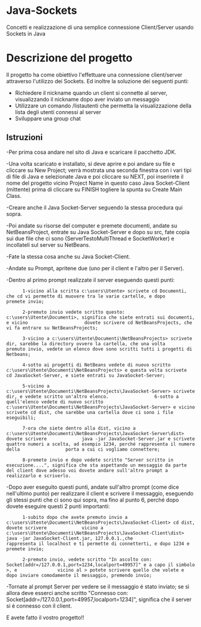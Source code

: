 
# Java-Sockets
Concetti e realizzazione di una semplice connessione Client/Server usando Sockets in Java

# Descrizione del progetto
Il progetto ha come obiettivo l'effettuare una connessione client/server attraverso l'utilizzo dei Sockets. 
Ed inoltre la soluzione dei seguenti punti:
* Richiedere il nickname quando un client si connette al server, visualizzando il nickname dopo aver inviato un messaggio
* Utilizzare un comando /listautenti che permetta la visualizzazione della lista degli utenti connessi al server
* Sviluppare una group chat

## Istruzioni
-Per prima cosa andare nel sito di Java e scaricare il pacchetto JDK. 

-Una volta scaricato e installato, si deve aprire e poi andare su file e cliccare su New Project; verrà mostrata una seconda finestra    con  i vari tipi di file di Java e selezionate Java e poi cliccare su NEXT, poi inserirete il nome del progetto vicino Project Name in questo caso Java Socket-Client (mittente) prima di cliccare su FINISH togliere la spunta su Create Main Class.

-Creare anche il Java Socket-Server seguendo la stessa procedura qui sopra.

-Poi andate su risorse del computer e premete documenti, andate su NetBeansProject, entrate su Java Socket-Server e dopo su src, fate copia sui due file che ci sono (ServerTestoMultiThread e SocketWorker) e incollateli sul server su NetBeans.

-Fate la stessa cosa anche su Java Socket-Client.

-Andate su Prompt, apritene due (uno per il client e l'altro per il Server).

-Dentro al primo prompt realizzate il server eseguendo questi punti:

          1-vicino alla scritta c:\users\Utente> scrivete cd Documenti, che cd vi permette di muovere tra le varie cartelle, e dopo                 premete invio;
          
          2-premuto invio vedete scritto questo: c:\users\Utente\Documenti>, significa che siete entrati sui documenti, e vicino                     dovete scrivere cd NetBeansProjects, che vi fa entrare su NetBeansProjects;
          
          3-vicino a c:\users\Utente\Documenti\NetBeansProjects> scrivete dir, sarebbe la directory ovvero la cartella, che una volta               premuto invio, vedete un elenco dove sono scritti tutti i progetti di Netbeans;
          
          4-sotto ai progetti di NetBeans vedete di nuovo scritto c:\users\Utente\Documenti\NetBeansProjects> e questa volta scrivete               cd JavaSocket-Server, e siete entrati su JavaSocket-Server; 
          
          5-vicino a c:\users\Utente\Documenti\NetBeansProjects\JavaSocket-Server> scrivete dir, e vedete scritto un'altro elenco.                 6-sotto a quell'elenco vedete di nuovo scritto c:\users\Utente\Documenti\NetBeansProjects\JavaSocket-Server> e vicino                     scrivete cd dist, che sarebbe una cartella dove ci sono i file eseguibili;
          
          7-ora che siete dentro alla dist, vicino a c:\users\Utente\Documenti\NetBeansProjects\JavaSocket-Server\dist> dovete scrivere             java -jar JavaSocket-Server.jar e scrivete quattro numeri a scelta, ad esempio 1234, perché rappresenta il numero della                 porta a cui ci vogliamo connettere; 
          
          8-premete invio e dopo vedete scritto "Server scritto in esecuzione....", significa che sta aspettando un messaggio da parte               del client dove adesso voi dovete andare sull'altro prompt a realizzarlo e scriverlo.
          
-Dopo aver eseguito questi punti, andate sull'altro prompt (come dice nell'ultimo punto) per realizzare il client e scrivere il messaggio, eseguendo gli stessi punti che ci sono qui sopra, ma fino al punto 6, perché dopo dovete eseguire questi 2 punti importanti:

          1-subito dopo che avete premuto invio a c:\users\Utente\Documenti\NetBeansProjects\JavaSocket-Client> cd dist, dovete scrivere             vicino a c:\users\Utente\Documenti\NetBeansProjects\JavaSocket-Client\dist> java -jar JavaSocket-Client.jar, 127.0.0.1.,che             rappresenta il localhost e ti permette di connetterti, e dopo 1234 e premete invio;
          
          2-premuto invio, vedete scritto "In ascolto con: Socket[addr=/127.0.0.1,port=1234,localport=49957]" e a capo il simbolo >, e               vicino al > potete scrivere quello che volete e dopo inviare comodamente il messaggio, premendo invio;  
          
-Tornate al prompt Server per vedere se il messaggio é stato inviato; se sì allora deve esserci anche scritto "Connesso con: Socket[addr=/127.0.0.1,port=49957,localport=1234]", significa che il server si é connesso con il client. 

E avete fatto il vostro progetto!!
